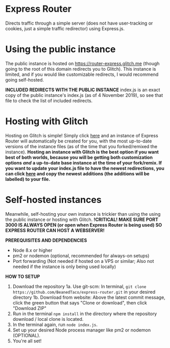 Express Router
========
Directs traffic through a simple server (does not have user-tracking or cookies, just a simple traffic redirector) using Express.js.

Using the public instance
========
The public instance is hosted on https://router-express.glitch.me (though going to the root of this domain redirects you to Glitch). This instance is limited, and if you would like customizable redirects, I would recommend going self-hosted.

**__INCLUDED REDIRECTS WITH THE PUBLIC INSTANCE__**
index.js is an exact copy of the public instance's index.js (as of 4 November 2019), so see that file to check the list of included redirects.

Hosting with Glitch
========
Hosting on Glitch is simple! Simply click [here](https://glitch.com/edit/#!/remix/router-express) and an instance of Express Router will automatically be created for you, with the most up-to-date versions of the instance files (as of the time that you forked/remixed the instance). **Hosting an instance with Glitch is the best option if you want best of both worlds, because you will be getting both customization options** ***and*** **a up-to-date base instance at the time of your fork/remix. If you want to update your index.js file to have the newest redirections, you can click [here](https://glitch.com/edit/#!/router-express?path=index.js:81:0) and copy the newest additions (the additions will be labelled) to your file.**

Self-hosted instances
========
Meanwhile, self-hosting your own instance is trickier than using the using the public instance or hosting with Glitch.
**!CRITICAL! MAKE SURE PORT 3000 IS ALWAYS OPEN (or open when Express Router is being used) SO EXPRESS ROUTER CAN HOST A WEBSERVER!**


**__PREREQUISITES AND DEPENDENCIES__**
- Node 8.x or higher
- pm2 or nodemon (optional, recommended for always-on setups)
- Port forwarding (Not needed if hosted on a VPS or similar; Also not needed if the instance is only being used locally)

**__HOW TO SETUP__**
1. Download the repository
  1a. Use git-scm: In terminal, ``git clone https://github.com/BeanedTaco/express-router.git`` in your desired directory
  1b. Download from website: Above the latest commit message, click the green button that says "Clone or download", then click "Download         ZIP"
2. Run in the terminal ``npm install`` in the directory where the repository download / local clone is located.
3. In the terminal again, run ``node index.js``.
4. Set up your desired Node process manager like pm2 or nodemon (OPTIONAL).
5. You're all set!
